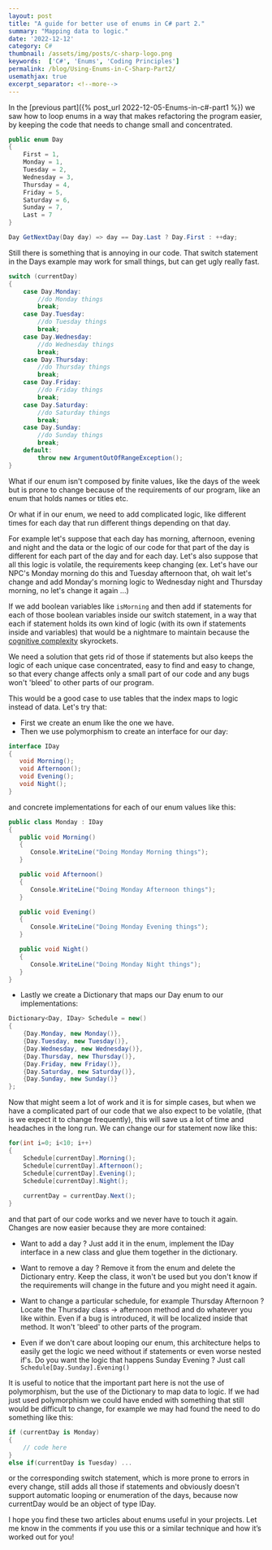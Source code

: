 ```yaml
---
layout: post
title: "A guide for better use of enums in C# part 2."
summary: "Mapping data to logic."
date: '2022-12-12'
category: C#
thumbnail: /assets/img/posts/c-sharp-logo.png
keywords:  ['C#', 'Enums', 'Coding Principles']
permalink: /blog/Using-Enums-in-C-Sharp-Part2/
usemathjax: true
excerpt_separator: <!--more-->
---
```

In the [previous part]({% post_url 2022-12-05-Enums-in-c#-part1 %}) we saw how to loop enums in a way that makes refactoring the program easier, by keeping the code that needs to change small and concentrated.

```cs
public enum Day
{
    First = 1,
    Monday = 1,
    Tuesday = 2,
    Wednesday = 3,
    Thursday = 4,
    Friday = 5,
    Saturday = 6,
    Sunday = 7,
    Last = 7
}

Day GetNextDay(Day day) => day == Day.Last ? Day.First : ++day;
```

Still there is something that is annoying in our code. That switch statement in the Days example may work for small things, but can get ugly really fast.

```cs
switch (currentDay)
{
    case Day.Monday:
        //do Monday things
        break;
    case Day.Tuesday:
        //do Tuesday things
        break;
    case Day.Wednesday:
        //do Wednesday things
        break;
    case Day.Thursday:
        //do Thursday things
        break;
    case Day.Friday:
        //do Friday things
        break;
    case Day.Saturday:
        //do Saturday things
        break;
    case Day.Sunday:
        //do Sunday things
        break;
    default:
        throw new ArgumentOutOfRangeException();
}
```

What if our enum isn't composed by finite values, like the days of the week but is prone to change because of the requirements of our program, like an enum that holds names or titles etc.

Or what if in our enum, we need to add complicated logic, like different times for each day that run different things depending on that day.
<!--more-->

For example let's suppose that each day has morning, afternoon, evening and night and the data or the logic of our code for that part of the day is different for each part of the day and for each day. Let's also suppose that all this logic is volatile, the requirements keep changing (ex. Let's have our NPC's Monday morning do this and Tuesday afternoon that, oh wait let's change and add Monday's morning logic to Wednesday night and Thursday morning, no let's change it again ...)

If we add boolean variables like ```isMorning``` and then add if statements for each of those boolean variables inside our switch statement, in a way that each if statement holds its own kind of logic (with its own if statements inside and variables) that would be a nightmare to maintain because the [cognitive complexity](https://www.sonarsource.com/docs/CognitiveComplexity.pdf) skyrockets.

We need a solution that gets rid of those if statements but also keeps the logic of each unique case concentrated, easy to find and easy to change, so that every change affects only a small part of our code and any bugs won't 'bleed' to other parts of our program.

This would be a good case to use tables that the index maps to logic instead of data. Let's try that:

* First we create an enum like the one we have.
* Then we use polymorphism to create an interface for our day:
  
```cs
interface IDay
{
   void Morning();
   void Afternoon();
   void Evening();
   void Night();
}
```

and concrete implementations for each of our enum values like this:

```cs
public class Monday : IDay
{
   public void Morning()
   {
      Console.WriteLine("Doing Monday Morning things");
   }

   public void Afternoon()
   {
      Console.WriteLine("Doing Monday Afternoon things");
   }

   public void Evening()
   {
      Console.WriteLine("Doing Monday Evening things");
   }

   public void Night()
   {
      Console.WriteLine("Doing Monday Night things");
   }
}
```

* Lastly we create a Dictionary that maps our Day enum to our implementations:
  
```cs
Dictionary<Day, IDay> Schedule = new()
{
    {Day.Monday, new Monday()},
    {Day.Tuesday, new Tuesday()},
    {Day.Wednesday, new Wednesday()},
    {Day.Thursday, new Thursday()},
    {Day.Friday, new Friday()},
    {Day.Saturday, new Saturday()},
    {Day.Sunday, new Sunday()}
};
```

Now that might seem a lot of work and it is for simple cases, but when we have a complicated part of our code that we also expect to be volatile, (that is we expect it to change frequently), this will save us a lot of time and headaches in the long run. We can change our for statement now like this:

```cs
for(int i=0; i<10; i++)
{
    Schedule[currentDay].Morning();
    Schedule[currentDay].Afternoon();
    Schedule[currentDay].Evening();
    Schedule[currentDay].Night();
    
    currentDay = currentDay.Next();
}
```

and that part of our code works and we never have to touch it again. Changes are now easier because they are more contained:
  
* Want to add a day ? Just add it in the enum, implement the IDay interface in a new class and glue them together in the dictionary.

* Want to remove a day ? Remove it from the enum and delete the Dictionary entry. Keep the class, it won't be used but you don't know if the requirements will change in the future and you might need it again.

* Want to change a particular schedule, for example Thursday Afternoon ? Locate the Thursday class -> afternoon method and do whatever you like within. Even if a bug is introduced, it will be localized inside that method. It won't 'bleed' to other parts of the program.

* Even if we don't care about looping our enum, this architecture helps to easily get the logic we need without if statements or even worse nested if's. Do you want the logic that happens Sunday Evening ? Just call ```Schedule[Day.Sunday].Evening()```
  
It is useful to notice that the important part here is not the use of polymorphism, but the use of the Dictionary to map data to logic. If we had just used polymorphism we could have ended with something that still would be difficult to change, for example we may had found the need to do something like this:

```cs
if (currentDay is Monday)
{
    // code here
}
else if(currentDay is Tuesday) ...
```

or the corresponding switch statement, which is more prone to errors in every change, still adds all those if statements and obviously doesn't support automatic looping or enumeration of the days, because now currentDay would be an object of type IDay.

I hope you find these two articles about enums useful in your projects. Let me know in the comments if you use this or a similar technique and how it’s worked out for you!
